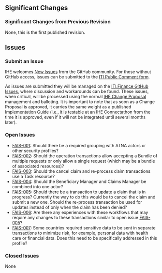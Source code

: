 
## Significant Changes

### Significant Changes from Previous Revision
None, this is the first published revision.

## Issues

### Submit an Issue
IHE welcomes [New Issues](https://github.com/IHE/ITI.Finance/issues/new/choose) from the GitHub community. 
For those without GitHub access, issues can be submitted to the [ITI Public Comment form](https://www.ihe.net/ITI_Public_Comments/).

As issues are submitted they will be managed on the [ITI.Finance GitHub Issues](https://github.com/IHE/ITI.Finance/issues), where discussion and workarounds can be found. These issues, when critical, will be processed using the normal [IHE Change Proposal](https://wiki.ihe.net/index.php/Category:CPs) management and balloting. 
It is important to note that as soon as a Change Proposal is approved, it carries the same weight as a published Implementation Guide (i.e., it is testable at an [IHE Connectathon](https://www.ihe.net/participate/connectathon/) from the time it is approved, even if it will not be integrated until several months later).

### Open Issues

- [FAIS-001](https://github.com/IHE/ITI.Finance/issues/18): Should there be a required grouping with ATNA actors or other security profiles?
- [FAIS-002](https://github.com/IHE/ITI.Finance/issues/19): Should the operation transactions allow accepting a Bundle of multiple requests or only allow a single request (which may be a bundle of associated resources)?
- [FAIS-003](https://github.com/IHE/ITI.Finance/issues/20): Should the cancel claim and re-process claim transactions use a Task resource?
- [FAIS-004](https://github.com/IHE/ITI.Finance/issues/21): Should the Beneficiary Manager and Claims Manager be combined into one actor?
- [FAIS-005](https://github.com/IHE/ITI.Finance/issues/22): Should there be a transaction to update a claim that is in progress?  Currently the way to do this would be to cancel the claim and submit a new one.  Should the re-process transaction be used for updates instead of only when the claim has been denied?
- [FAIS-006](https://github.com/IHE/ITI.Finance/issues/23): Are there any experiences with these workflows that may require any changes to these transactions similar to open issue [FAIS-005](https://github.com/IHE/ITI.Finance/issues/22)?
- [FAIS-007](https://github.com/IHE/ITI.Finance/issues/8): Some countries required sensitive data to be sent in separate transactions to minimize risk, for example, personal data with health care or financial data.  Does this need to be specifically addressed in this profile?

### Closed Issues
None
